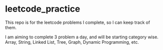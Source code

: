 # leetcode_practice


This repo is for the leetcode problems I complete, so I can keep track of them.


I am aiming to complete 3 problem a day, and will be starting category wise. Array, String, Linked List, Tree, Graph, Dynamic Programming, etc.